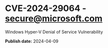 # CVE-2024-29064 - secure@microsoft.com

Windows Hyper-V Denial of Service Vulnerability

**Publish date:** 2024-04-09
